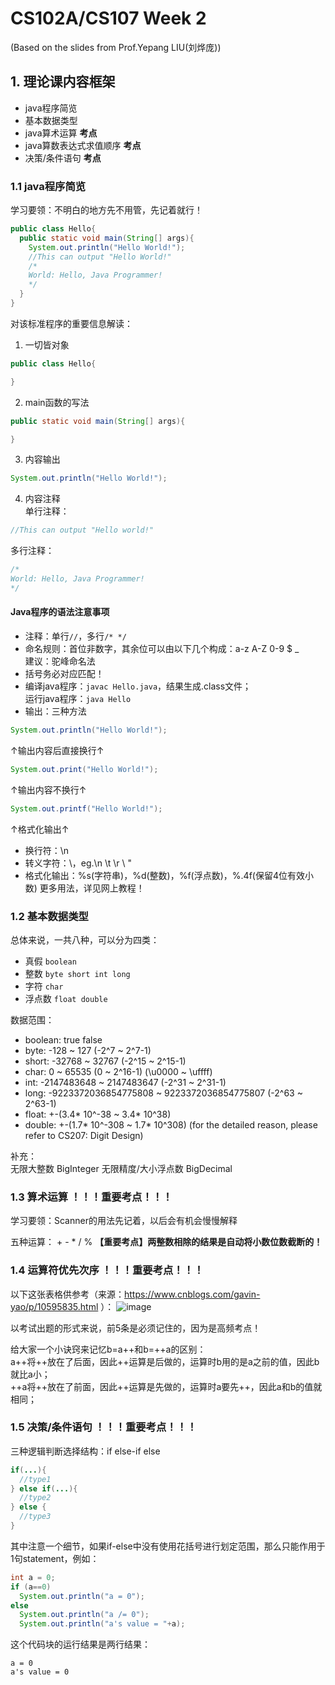 # CS102A/CS107 Week 2
(Based on the slides from Prof.Yepang LIU(刘烨庞))        

## 1. 理论课内容框架
- java程序简览
- 基本数据类型
- java算术运算 **考点**
- java算数表达式求值顺序 **考点**
- 决策/条件语句 **考点**

### 1.1 java程序简览

学习要领：不明白的地方先不用管，先记着就行！      
```java
public class Hello{
  public static void main(String[] args){
    System.out.println("Hello World!");
    //This can output "Hello World!"
    /*
    World: Hello, Java Programmer!
    */
  }
}
```

对该标准程序的重要信息解读：     
1. 一切皆对象    
```java 
public class Hello{

}
```
2. main函数的写法
```java
public static void main(String[] args){

}
```
3. 内容输出
```java
System.out.println("Hello World!");
```
4. 内容注释     
单行注释：     
```java
//This can output "Hello world!"
```
多行注释：     
```java
/*     
World: Hello, Java Programmer!
*/    
```

#### Java程序的语法注意事项
- 注释：单行```//```，多行```/* */```      
- 命名规则：首位非数字，其余位可以由以下几个构成：a-z A-Z 0-9 $ _       
建议：驼峰命名法     
- 括号务必对应匹配！
- 编译java程序：```javac Hello.java```，结果生成.class文件；    
运行java程序：```java Hello```
- 输出：三种方法
```java
System.out.println("Hello World!");
```
↑输出内容后直接换行↑
```java
System.out.print("Hello World!");
```
↑输出内容不换行↑
```java
System.out.printf("Hello World!");
```
↑格式化输出↑

- 换行符：\n    
- 转义字符：\，eg.\n \t \r \\ \"
- 格式化输出：%s(字符串)，%d(整数)，%f(浮点数)，%.4f(保留4位有效小数) 更多用法，详见网上教程！

### 1.2 基本数据类型
总体来说，一共八种，可以分为四类：      
- 真假 ```boolean```
- 整数 ```byte short int long```
- 字符 ```char```
- 浮点数 ```float double```

数据范围：
- boolean: true false
- byte: -128 ~ 127 (-2^7 ~ 2^7-1)
- short: -32768 ~ 32767 (-2^15 ~ 2^15-1)
- char: 0 ~ 65535 (0 ~ 2^16-1) (\u0000 ~ \uffff)
- int: -2147483648 ~ 2147483647 (-2^31 ~ 2^31-1)
- long: -9223372036854775808 ~ 9223372036854775807 (-2^63 ~ 2^63-1)
- float: +-(3.4* 10^-38 ~ 3.4* 10^38)
- double: +-(1.7* 10^-308 ~ 1.7* 10^308)
(for the detailed reason, please refer to CS207: Digit Design)

补充：      
无限大整数 BigInteger
无限精度/大小浮点数 BigDecimal

### 1.3 算术运算 ！！！重要考点！！！
学习要领：Scanner的用法先记着，以后会有机会慢慢解释            

五种运算： + - * / %
**【重要考点】两整数相除的结果是自动将小数位数截断的！**

### 1.4 运算符优先次序 ！！！重要考点！！！
以下这张表格供参考（来源：https://www.cnblogs.com/gavin-yao/p/10595835.html ）：
![image](https://user-images.githubusercontent.com/64548919/135467035-18a0243f-3025-4f98-b1bd-2180359d05dc.png)

以考试出题的形式来说，前5条是必须记住的，因为是高频考点！

给大家一个小诀窍来记忆b=a++和b=++a的区别：      
a++将++放在了后面，因此++运算是后做的，运算时b用的是a之前的值，因此b就比a小；     
++a将++放在了前面，因此++运算是先做的，运算时a要先++，因此a和b的值就相同；    

### 1.5 决策/条件语句 ！！！重要考点！！！
三种逻辑判断选择结构：if else-if else
```java
if(...){
  //type1
} else if(...){
  //type2
} else {
  //type3
}
```

其中注意一个细节，如果if-else中没有使用花括号进行划定范围，那么只能作用于1句statement，例如：     
```java
int a = 0;
if (a==0)
  System.out.println("a = 0");
else 
  System.out.println("a /= 0");
  System.out.println("a's value = "+a);
```

这个代码块的运行结果是两行结果：
```
a = 0
a's value = 0
```
